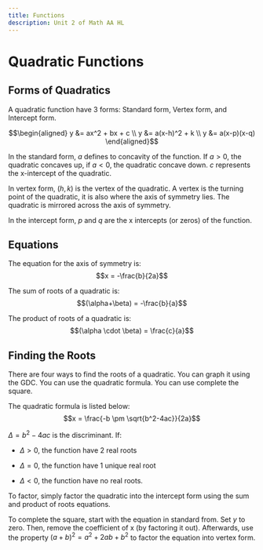 ```yaml
---
title: Functions
description: Unit 2 of Math AA HL
---
```


# Quadratic Functions

## Forms of Quadratics

A quadratic function have 3 forms: Standard form, Vertex form, and
Intercept form.

$$\begin{aligned}
	y &= ax^2 + bx + c \\
	y &= a(x-h)^2 + k \\
	y &= a(x-p)(x-q) \end{aligned}$$

In the standard form, $a$ defines to concavity of the function. If
$a>0$, the quadratic concaves up, if $a<0$, the quadratic concave down.
$c$ represents the x-intercept of the quadratic.

In vertex form, $(h,k)$ is the vertex of the quadratic. A vertex is the
turning point of the quadratic, it is also where the axis of symmetry
lies. The quadratic is mirrored across the axis of symmetry.

In the intercept form, $p$ and $q$ are the x intercepts (or zeros) of
the function.

## Equations

The equation for the axis of symmetry is: $$x = -\frac{b}{2a}$$

The sum of roots of a quadratic is: $$(\alpha+\beta) = -\frac{b}{a}$$

The product of roots of a quadratic is:
$$(\alpha \cdot \beta) = \frac{c}{a}$$

## Finding the Roots

There are four ways to find the roots of a quadratic. You can graph it
using the GDC. You can use the quadratic formula. You can use complete
the square.

The quadratic formula is listed below:
$$x = \frac{-b \pm \sqrt{b^2-4ac}}{2a}$$

$\Delta = b^2-4ac$ is the discriminant. If:

-   $\Delta > 0$, the function have 2 real roots

-   $\Delta = 0$, the function have 1 unique real root

-   $\Delta < 0$, the function have no real roots.

To factor, simply factor the quadratic into the intercept form using the
sum and product of roots equations.

To complete the square, start with the equation in standard from. Set
$y$ to zero. Then, remove the coefficient of x (by factoring it out).
Afterwards, use the property $(a+b)^2  = a^2 + 2ab + b^2$ to factor the
equation into vertex form.
